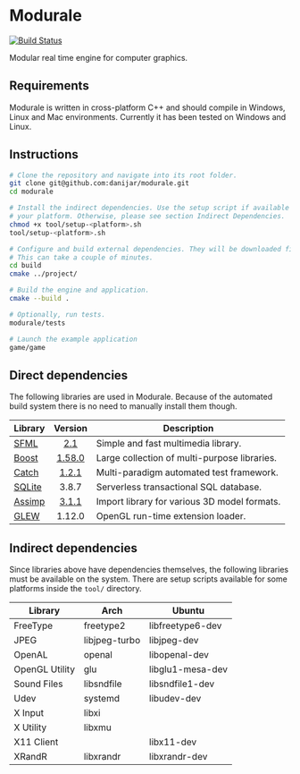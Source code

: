 Modurale
========

[![Build Status][1.1]][1.2]

Modular real time engine for computer graphics.

[1.1]: https://travis-ci.org/danijar/modurale.svg?branch=master
[1.2]: https://travis-ci.org/danijar/modurale

Requirements
------------

Modurale is written in cross-platform C++ and should compile in Windows, Linux
and Mac environments. Currently it has been tested on Windows and Linux.

Instructions
------------

```bash
# Clone the repository and navigate into its root folder.
git clone git@github.com:danijar/modurale.git
cd modurale

# Install the indirect dependencies. Use the setup script if available for
# your platform. Otherwise, please see section Indirect Dependencies.
chmod +x tool/setup-<platform>.sh
tool/setup-<platform>.sh

# Configure and build external dependencies. They will be downloaded first.
# This can take a couple of minutes.
cd build
cmake ../project/

# Build the engine and application.
cmake --build .

# Optionally, run tests.
modurale/tests

# Launch the example application
game/game
```

Direct dependencies
-------------------

The following libraries are used in Modurale. Because of the automated build
system there is no need to manually install them though.

|    Library    |    Version    |                 Description                  |
| ------------- | :-----------: | -------------------------------------------- |
| [SFML][2.1]   |   [2.1][2.2]  | Simple and fast multimedia library.          |
| [Boost][2.3]  | [1.58.0][2.4] | Large collection of multi-purpose libraries. |
| [Catch][2.5]  |  [1.2.1][2.6] | Multi-paradigm automated test framework.     |
| [SQLite][2.7] |     3.8.7     | Serverless transactional SQL database.       |
| [Assimp][2.8] |  [3.1.1][2.9] | Import library for various 3D model formats. |
| [GLEW][2.10]  |     1.12.0    | OpenGL run-time extension loader.            |

[2.1]: https://github.com/LaurentGomila/SFML
[2.2]: https://github.com/LaurentGomila/SFML/commit/e257909
[2.3]: http://www.boost.org/
[2.4]: https://github.com/boostorg/boost/commit/9ccd339
[2.5]: https://github.com/philsquared/Catch
[2.6]: https://github.com/philsquared/Catch/commit/3b18d9e
[2.7]: http://www.sqlite.org/
[2.8]: https://github.com/assimp/assimp
[2.9]: https://github.com/assimp/assimp/commit/dca3f09
[2.10]: http://glew.sourceforge.net/

Indirect dependencies
---------------------

Since libraries above have dependencies themselves, the following libraries
must be available on the system. There are setup scripts available for some
platforms inside the `tool/` directory.

|    Library     |      Arch     |      Ubuntu      |
| -------------- | ------------- | ---------------- |
| FreeType       | freetype2     | libfreetype6-dev |
| JPEG           | libjpeg-turbo | libjpeg-dev      |
| OpenAL         | openal        | libopenal-dev    |
| OpenGL Utility | glu           | libglu1-mesa-dev |
| Sound Files    | libsndfile    | libsndfile1-dev  |
| Udev           | systemd       | libudev-dev      |
| X Input        | libxi         |                  |
| X Utility      | libxmu        |                  |
| X11 Client     |               | libx11-dev       |
| XRandR         | libxrandr     | libxrandr-dev    |

